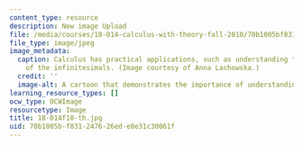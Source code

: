 ```yaml
---
content_type: resource
description: New image Upload
file: /media/courses/18-014-calculus-with-theory-fall-2010/70b1005bf831247626ede8e31c30061f_18-014f10-th.jpg
file_type: image/jpeg
image_metadata:
  caption: Calculus has practical applications, such as understanding the true meaning
    of the infinitesimals. (Image courtesy of Anna Lachowska.)
  credit: ''
  image-alt: A cartoon that demonstrates the importance of understanding the infinitestimals.
learning_resource_types: []
ocw_type: OCWImage
resourcetype: Image
title: 18-014f10-th.jpg
uid: 70b1005b-f831-2476-26ed-e8e31c30061f
---
```

